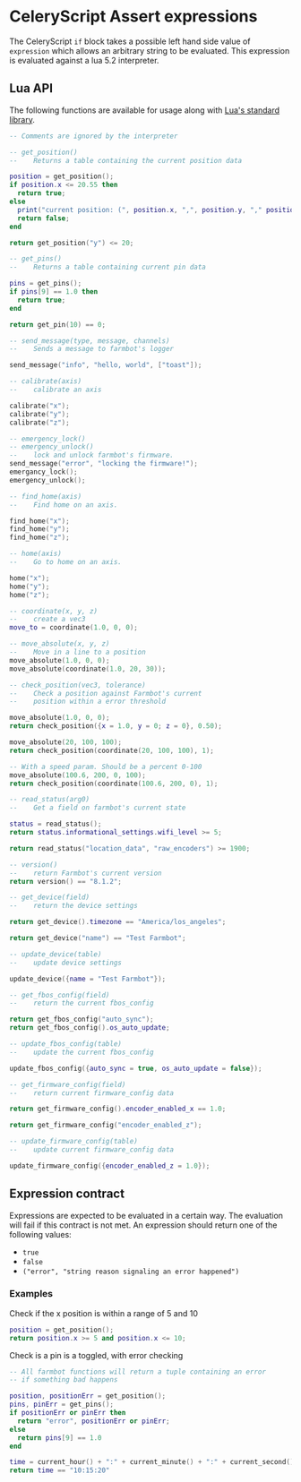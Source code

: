 # CeleryScript Assert expressions

The CeleryScript `if` block takes a possible left hand side value of
`expression` which allows an arbitrary string to be evaluated. This
expression is evaluated against a lua 5.2 interpreter.

## Lua API

The following functions are available for usage along with
[Lua's standard library](https://www.lua.org/manual/5.2/).

```lua
-- Comments are ignored by the interpreter

-- get_position()
--    Returns a table containing the current position data

position = get_position();
if position.x <= 20.55 then
  return true;
else
  print("current position: (", position.x, ",", position.y, "," position.z, ")");
  return false;
end

return get_position("y") <= 20;

-- get_pins()
--    Returns a table containing current pin data

pins = get_pins();
if pins[9] == 1.0 then
  return true;
end

return get_pin(10) == 0;

-- send_message(type, message, channels)
--    Sends a message to farmbot's logger

send_message("info", "hello, world", ["toast"]);

-- calibrate(axis)
--    calibrate an axis

calibrate("x");
calibrate("y");
calibrate("z");

-- emergency_lock()
-- emergency_unlock()
--    lock and unlock farmbot's firmware.
send_message("error", "locking the firmware!");
emergancy_lock();
emergency_unlock();

-- find_home(axis)
--    Find home on an axis.

find_home("x");
find_home("y");
find_home("z");

-- home(axis)
--    Go to home on an axis.

home("x");
home("y");
home("z");

-- coordinate(x, y, z)
--    create a vec3
move_to = coordinate(1.0, 0, 0);

-- move_absolute(x, y, z)
--    Move in a line to a position
move_absolute(1.0, 0, 0);
move_absolute(coordinate(1.0, 20, 30));

-- check_position(vec3, tolerance)
--    Check a position against Farmbot's current
--    position within a error threshold

move_absolute(1.0, 0, 0);
return check_position({x = 1.0, y = 0; z = 0}, 0.50);

move_absolute(20, 100, 100);
return check_position(coordinate(20, 100, 100), 1);

-- With a speed param. Should be a percent 0-100
move_absolute(100.6, 200, 0, 100);
return check_position(coordinate(100.6, 200, 0), 1);

-- read_status(arg0)
--    Get a field on farmbot's current state

status = read_status();
return status.informational_settings.wifi_level >= 5;

return read_status("location_data", "raw_encoders") >= 1900;

-- version()
--    return Farmbot's current version
return version() == "8.1.2";

-- get_device(field)
--    return the device settings

return get_device().timezone == "America/los_angeles";

return get_device("name") == "Test Farmbot";

-- update_device(table)
--    update device settings

update_device({name = "Test Farmbot"});

-- get_fbos_config(field)
--    return the current fbos_config

return get_fbos_config("auto_sync");
return get_fbos_config().os_auto_update;

-- update_fbos_config(table)
--    update the current fbos_config

update_fbos_config({auto_sync = true, os_auto_update = false});

-- get_firmware_config(field)
--    return current firmware_config data

return get_firmware_config().encoder_enabled_x == 1.0;

return get_firmware_config("encoder_enabled_z");

-- update_firmware_config(table)
--    update current firmware_config data

update_firmware_config({encoder_enabled_z = 1.0});
```

## Expression contract

Expressions are expected to be evaluated in a certain way. The evaluation will fail
if this contract is not met. An expression should return one of the following values:

* `true`
* `false`
* `("error", "string reason signaling an error happened")`

### Examples

Check if the x position is within a range of 5 and 10

```lua
position = get_position();
return position.x >= 5 and position.x <= 10;
```

Check is a pin is a toggled, with error checking

```lua
-- All farmbot functions will return a tuple containing an error
-- if something bad happens

position, positionErr = get_position();
pins, pinErr = get_pins();
if positionErr or pinErr then
  return "error", positionErr or pinErr;
else
  return pins[9] == 1.0
end
```

```lua
time = current_hour() + ":" + current_minute() + ":" + current_second();
return time == "10:15:20"
```